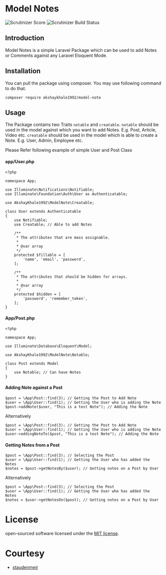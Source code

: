 # Model Notes
![Scrutinizer Score](https://scrutinizer-ci.com/g/akshaykhale1992/model-notes/badges/quality-score.png?b=master)
![Scrutinizer Build Status](https://scrutinizer-ci.com/g/akshaykhale1992/model-notes/badges/build.png?b=master)

## Introduction
Model Notes is a simple Laravel Package which can be used to add Notes or Comments against any Laravel Eloquent Mode.

## Installation
You can pull the package using composer. You may use following command to do that.
```
composer require akshaykhale1992/model-note
```

## Usage
The Package contains two Traits `notable` and `creatable`.
`notable` should be used in the model against which you want to add Notes. E.g. Post, Article, Video etc. 
`creatable` should be used in the model which is able to create a Note. E.g. User, Admin, Employee etc.

Please Refer following example of simple User and Post Class

#### app/User.php
```
<?php

namespace App;

use Illuminate\Notifications\Notifiable;
use Illuminate\Foundation\Auth\User as Authenticatable;

use AkshayKhale1992\ModelNote\Creatable;

class User extends Authenticatable
{
    use Notifiable;
    use Creatable; // Able to add Notes

    /**
     * The attributes that are mass assignable.
     *
     * @var array
     */
    protected $fillable = [
        'name', 'email', 'password',
    ];

    /**
     * The attributes that should be hidden for arrays.
     *
     * @var array
     */
    protected $hidden = [
        'password', 'remember_token',
    ];
}

```

#### App/Post.php
```
<?php

namespace App;

use Illuminate\Database\Eloquent\Model;

use AkshayKhale1992\ModelNote\Notable;

class Post extends Model
{
    use Notable; // Can have Notes
}

```

#### Adding Note against a Post
```
$post = \App\Post::find(3); // Getting the Post to Add Note
$user = \App\User::find(1); // Getting the User who is adding the Note
$post->addNote($user, "This is a test Note"); // Adding the Note
```
Alternatively
```
$post = \App\Post::find(3); // Getting the Post to Add Note
$user = \App\User::find(1); // Getting the User who is adding the Note
$user->addingNoteTo($post, "This is a test Note"); // Adding the Note
```

#### Getting Notes from a Post
```
$post = \App\Post::find(3); // Selecting the Post
$user = \App\User::find(1); // Getting the User who has added the Notes
$notes = $post->getNotesBy($user); // Getting notes on a Post by User
```
Alternatively
```
$post = \App\Post::find(3); // Selecting the Post
$user = \App\User::find(1); // Getting the User who has added the Notes
$notes = $user->getNotesOn($post); // Getting notes on a Post by User
```

# License
open-sourced software licensed under the [MIT license](https://opensource.org/licenses/MIT).

# Courtesy
 - [staudenmeir](https://github.com/staudenmeir)
